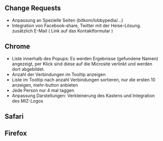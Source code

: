

Change Requests
-----------------
- Anpassung an Spezielle Seiten (bitkom/lobbypedia/...)
- Integration von Facebook-share, Twitter mit der Heise-Lösung. zusätzlich E-Mail ( Link auf das Kontaktformular )

Chrome
-----------
- Liste innerhalb des Popups: Es werden Ergebnisse (gefundene Namen) angezeigt, per Klick sind diese auf die Microsite verlinkt und werden dort abgebildet.
- Anzahl der Verbindungen im Tooltip anzeigen
- Liste im Tooltip nach anzahl Verbindungen sortieren, nur die ersten 10 anzeigen, mehr-button anbieten
- Jede Person nur 4 mal taggen
- Anpassung Darstellungen: Verkleinerung des Kastens und Integration des MIZ-Logos

Safari
---------

Firefox
-------
